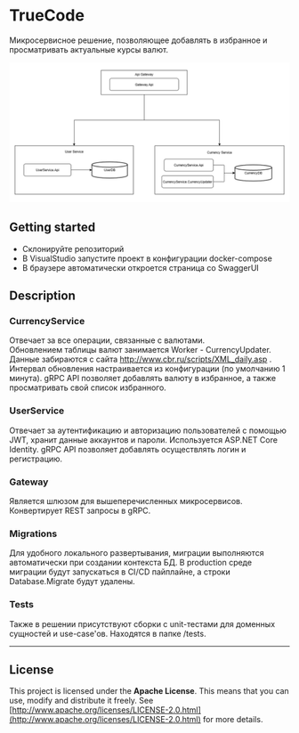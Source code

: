 # TrueCode
Микросервисное решение, позволяющее добавлять в избранное и просматривать актуальные курсы валют.

![Architecture schema](docs/Architecture.png)

## Getting started
- Склонируйте репозиторий
- В VisualStudio запустите проект в конфигурации docker-compose
- В браузере автоматически откроется страница со SwaggerUI

## Description
### CurrencyService 
Отвечает за все операции, связанные с валютами.  
Обновлением таблицы валют занимается Worker - CurrencyUpdater. Данные забираются с сайта http://www.cbr.ru/scripts/XML_daily.asp . Интервал обновления настраивается из конфигурации (по умолчанию 1 минута).
gRPC API позволяет добавлять валюту в избранное, а также просматривать свой список избранного.

### UserService 
Отвечает за аутентификацию и авторизацию пользователей с помощью JWT, хранит данные аккаунтов и пароли. Используется ASP.NET Core Identity.
gRPC API позволяет добавлять осуществлять логин и регистрацию.

### Gateway
Является шлюзом для вышеперечисленных микросервисов. Конвертирует REST запросы в gRPC.

### Migrations
Для удобного локального развертывания, миграции выполняются автоматически при создании контекста БД. В production среде миграции будут запускаться в CI/CD пайплайне, а строки Database.Migrate будут удалены.

### Tests
Также в решении присутствуют сборки с unit-тестами для доменных сущностей и use-case'ов. Находятся в папке /tests.

--------------

## License

This project is licensed under the **Apache License**. This means that you can use, modify and distribute it freely. See [http://www.apache.org/licenses/LICENSE-2.0.html](http://www.apache.org/licenses/LICENSE-2.0.html) for more details.
